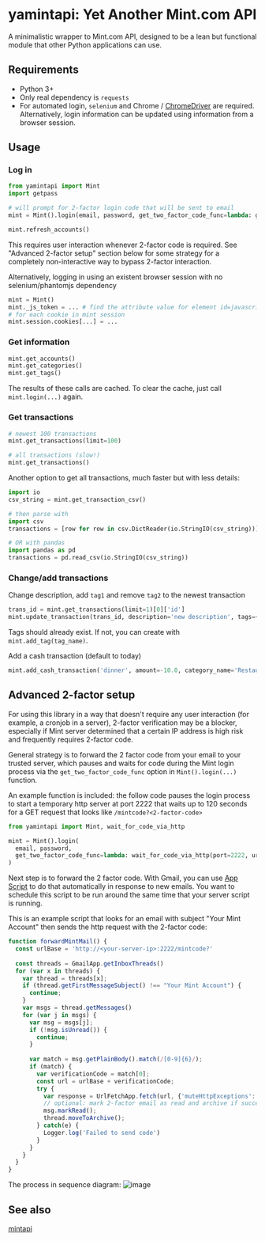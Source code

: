 # yamintapi: Yet Another Mint.com API

A minimalistic wrapper to Mint.com API, designed to be a lean but functional module that other Python applications can use.

## Requirements

- Python 3+
- Only real dependency is `requests`
- For automated login, `selenium` and Chrome / [ChromeDriver](https://chromedriver.chromium.org/) are required. Alternatively, login information can be updated using information from a browser session.

## Usage

### Log in
```python
from yamintapi import Mint
import getpass

# will prompt for 2-factor login code that will be sent to email
mint = Mint().login(email, password, get_two_factor_code_func=lambda: getpass.getpass("Enter 2 factor code sent to your email: "))

mint.refresh_accounts()
```
This requires user interaction whenever 2-factor code is required. See "Advanced 2-factor setup" section below for some strategy for a completely non-interactive way to bypass 2-factor interaction.

Alternatively, logging in using an existent browser session with no selenium/phantomjs dependency
```python
mint = Mint()
mint._js_token = ... # find the attribute value for element id=javascript-user from any page in Mint after logging in
# for each cookie in mint session
mint.session.cookies[...] = ... 
```

### Get information
```python
mint.get_accounts()
mint.get_categories()
mint.get_tags()
```
The results of these calls are cached. To clear the cache, just call `mint.login(...)` again.

### Get transactions
```python
# newest 100 transactions
mint.get_transactions(limit=100)

# all transactions (slow!)
mint.get_transactions()
```

Another option to get all transactions, much faster but with less details:
```python
import io
csv_string = mint.get_transaction_csv()

# then parse with 
import csv
transactions = [row for row in csv.DictReader(io.StringIO(csv_string))]

# OR with pandas
import pandas as pd
transactions = pd.read_csv(io.StringIO(csv_string))
```

### Change/add transactions
Change description, add `tag1` and remove `tag2` to the newest transaction
```python
trans_id = mint.get_transactions(limit=1)[0]['id']
mint.update_transaction(trans_id, description='new description', tags={'tag1': True, 'tag2: False'})
```
Tags should already exist. If not, you can create with `mint.add_tag(tag_name)`.

Add a cash transaction (default to today)
```python
mint.add_cash_transaction('dinner', amount=-10.0, category_name='Restaurants', tags=['tag1', 'tag2'])
```


## Advanced 2-factor setup
For using this library in a way that doesn't require any user interaction (for example, a cronjob in a server), 2-factor verification may be a blocker, especially if Mint server determined that a certain IP address is high risk and frequently requires 2-factor code.

General strategy is to forward the 2 factor code from your email to your trusted server, which pauses and waits for code during the Mint login process via the `get_two_factor_code_func` option in `Mint().login(...)` function.

An example function is included: the follow code pauses the login process to start a temporary http server at port 2222 that waits up to 120 seconds for a GET request that looks like `/mintcode?<2-factor-code>`
```python
from yamintapi import Mint, wait_for_code_via_http

mint = Mint().login(
  email, password, 
  get_two_factor_code_func=lambda: wait_for_code_via_http(port=2222, url_keyword='mintcode', timeout=120)
)
```

Next step is to forward the 2 factor code. With Gmail, you can use [App Script](https://script.google.com/) to do that automatically in response to new emails.  You want to schedule this script to be run around the same time that your server script is running. 

This is an example script that looks for an email with subject "Your Mint Account" then sends the http request with the 2-factor code:
```js
function forwardMintMail() { 
  const urlBase = 'http://<your-server-ip>:2222/mintcode?'
  
  const threads = GmailApp.getInboxThreads()
  for (var x in threads) {
    var thread = threads[x];
    if (thread.getFirstMessageSubject() !== "Your Mint Account") {
      continue; 
    }    
    var msgs = thread.getMessages()
    for (var j in msgs) {
      var msg = msgs[j];
      if (!msg.isUnread()) {
        continue;
      }
      
      var match = msg.getPlainBody().match(/[0-9]{6}/);
      if (match) {
        var verificationCode = match[0];
        const url = urlBase + verificationCode;
        try {
          var response = UrlFetchApp.fetch(url, {'muteHttpExceptions': true});
          // optional: mark 2-factor email as read and archive if successfully sent
          msg.markRead();
          thread.moveToArchive();
        } catch(e) {
          Logger.log('Failed to send code')  
        }
      }
    }
  }  
}
```

The process in sequence diagram:
![image](https://user-images.githubusercontent.com/9114601/87220979-985b6c00-c336-11ea-941a-094fc46abb09.png)


## See also

[mintapi](https://github.com/mrooney/mintapi)
